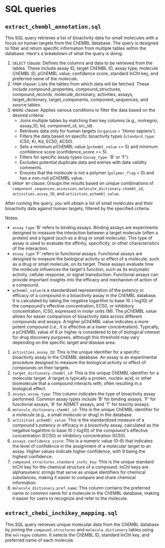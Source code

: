 # SQL queries

## `extract_chembl_annotation.sql`

This SQL query retrieves a list of bioactivity data for small molecules with a focus on human targets from the ChEMBL database. The query is designed to filter and return specific information from multiple tables within the database. Here's a breakdown of what the query is doing:

1. `SELECT` clause: Defines the columns and data to be retrieved from the tables. These include assay ID, target ChEMBL ID, assay type, molecule ChEMBL ID, pChEMBL value, confidence score, standard InChI key, and preferred name of the molecule.
2. `FROM` clause: Lists the tables from which data will be fetched. These include compound_properties, compound_structures, compound_records, molecule_dictionary, activities, assays, target_dictionary, target_components, component_sequences, and source tables.
3. `WHERE` clause: Applies various conditions to filter the data based on the desired criteria:
    - Joins multiple tables by matching their key columns (e.g., molregno, assay_ID, tid, component_id, src_id).
    - Retrieves data only for human targets (`organism` = 'Homo sapiens').
    - Filters the data based on specific bioactivity types (`standard_type`: IC50, Ki, Kd, EC50, AC50).
    - Sets a minimum pChEMBL value (`pchembl_value` >= 5) and minimum confidence score (confidence_score >= 5).
    - Filters for specific assay types (`assay_type`: 'B' or 'F').
    - Excludes potential duplicate data and entries with data validity comments.
    - Ensures that the molecule is not a polymer (`polymer_flag` = 0) and has a non-null pChEMBL value.
4. `GROUP BY` clause: Groups the results based on unique combinations of `component_sequences.accession`, `molecule_dictionary.chembl_id`, `activities.assay_ID`, and `activities.pchembl_value`.

After running the query, you will obtain a list of small molecules and their bioactivity data against human targets, filtered by the specified criteria.

Notes:

- `assay_type` 'B' refers to binding assays. Binding assays are experiments designed to measure the interaction between a target molecule (often a protein) and a ligand (such as a drug or small molecule). This type of assay is used to evaluate the affinity, specificity, or other characteristics of the interaction.
- `assay_type` 'F' refers to functional assays. Functional assays are designed to measure the biological activity or effect of a molecule, such as a drug or small molecule, on its target. These assays evaluate how the molecule influences the target's function, such as its enzymatic activity, cellular response, or signal transduction. Functional assays can provide important insights into the efficacy and mechanism of action of a compound.
- `pchembl_value` is a standardized representation of the potency or efficacy of a compound in a bioactivity assay in the ChEMBL database. It is calculated by taking the negative logarithm to base 10 (-log10) of the compound's effective concentration, EC50, or inhibitory concentration, IC50, expressed in molar units (M). The pChEMBL value allows for easier comparison of bioactivity data across different compounds and assays. A higher pChEMBL value indicates a more potent compound (i.e., it is effective at a lower concentration). Typically, a pChEMBL value of 6 or higher is considered to be of biological interest for drug discovery purposes, although this threshold may vary depending on the specific target and disease area.

1. `activities.assay_ID`: This is the unique identifier for a specific bioactivity assay in the ChEMBL database. An assay is an experimental procedure designed to measure the biological activity or effect of compounds on their targets.
1. `target_dictionary.chembl_id`: This is the unique ChEMBL identifier for a molecular target. A target is typically a protein, nucleic acid, or other biomolecule that a compound interacts with, often resulting in a biological effect.
1. `assays.assay_type`: This column indicates the type of bioactivity assay performed. Common assay types include 'B' for binding assays, 'F' for functional assays, 'A' for ADMET assays, and 'T' for toxicity assays.
1. `molecule_dictionary.chembl_id`: This is the unique ChEMBL identifier for a molecule (e.g., a small molecule or drug) in the database.
1. `activities.pchembl_value`: This is the standardized measure of a compound's potency or efficacy in a bioactivity assay, calculated as the negative logarithm to base 10 (-log10) of the compound's effective concentration (EC50) or inhibitory concentration (IC50).
1. `assays.confidence_score`: This is a numeric value (0-9) that indicates the level of confidence in the assignment of a molecular target to an assay. Higher values indicate higher confidence, with 9 being the highest confidence.
1. `compound_structures.standard_inchi_key`: This is the unique standard InChI key for the chemical structure of a compound. InChI keys are alphanumeric strings that serve as unique identifiers for chemical substances, making it easier to compare and share chemical information.
1. `molecule_dictionary.pref_name`: This column contains the preferred name or common name for a molecule in the ChEMBL database, making it easier for users to recognize and refer to the molecule.

## `extract_chebi_inchikey_mapping.sql`

This SQL query retrieves unique molecular data from the ChEMBL database by joining the `compound_structures` and `molecule_dictionary` tables using the `molregno` column.
It selects the ChEMBL ID, standard InChI key, and preferred name of each molecule.
